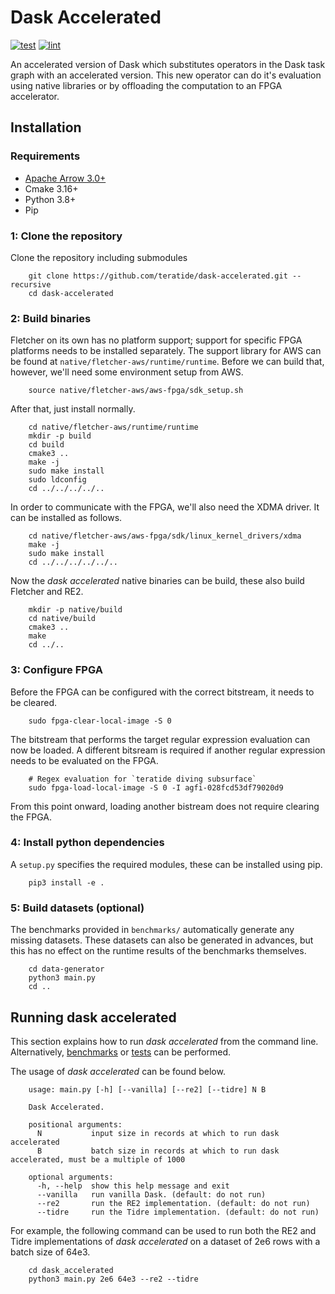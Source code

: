 # Dask Accelerated

[![test](https://github.com/teratide/dask-accelerated/actions/workflows/test.yml/badge.svg)](https://github.com/teratide/dask-accelerated/actions/workflows/test.yml)
[![lint](https://github.com/teratide/dask-accelerated/actions/workflows/lint.yml/badge.svg)](https://github.com/teratide/dask-accelerated/actions/workflows/lint.yml)

An accelerated version of Dask which substitutes operators in the Dask task graph with an accelerated version.
This new operator can do it's evaluation using native libraries or by offloading the computation to an FPGA accelerator.

## Installation

### Requirements
* [Apache Arrow 3.0+](https://arrow.apache.org/install/)
* Cmake 3.16+
* Python 3.8+
* Pip

### 1: Clone the repository
Clone the repository including submodules
```
    git clone https://github.com/teratide/dask-accelerated.git --recursive
    cd dask-accelerated
```

### 2: Build binaries
Fletcher on its own has no platform support; support for specific FPGA platforms needs to be installed separately.
The support library for AWS can be found at `native/fletcher-aws/runtime/runtime`. Before we can build that, however,
we'll need some environment setup from AWS.
```
    source native/fletcher-aws/aws-fpga/sdk_setup.sh
```

After that, just install normally.
```
    cd native/fletcher-aws/runtime/runtime
    mkdir -p build
    cd build
    cmake3 ..
    make -j
    sudo make install
    sudo ldconfig
    cd ../../../../..
```

In order to communicate with the FPGA, we'll also need the XDMA driver. It can be installed as follows.
```
    cd native/fletcher-aws/aws-fpga/sdk/linux_kernel_drivers/xdma
    make -j
    sudo make install
    cd ../../../../../..
```

Now the *dask accelerated* native binaries can be build, these also build Fletcher and RE2.
```
    mkdir -p native/build
    cd native/build
    cmake3 ..
    make
    cd ../..
```

### 3: Configure FPGA
Before the FPGA can be configured with the correct bitstream, it needs to be cleared.
```
    sudo fpga-clear-local-image -S 0
```

The bitstream that performs the target regular expression evaluation can now be loaded.
A different bitsream is required if another regular expression needs to be evaluated on the FPGA.
```
    # Regex evaluation for `teratide diving subsurface`
    sudo fpga-load-local-image -S 0 -I agfi-028fcd53df79020d9
```

From this point onward, loading another bistream does not require clearing the FPGA.

### 4: Install python dependencies
A `setup.py` specifies the required modules, these can be installed using pip.

```
    pip3 install -e .
```

### 5: Build datasets (optional)
The benchmarks provided in `benchmarks/` automatically generate any missing datasets.
These datasets can also be generated in advances,
but this has no effect on the runtime results of the benchmarks themselves.

```
    cd data-generator
    python3 main.py
    cd ..
```

## Running dask accelerated
This section explains how to run *dask accelerated* from the command line. Alternatively,
[benchmarks](./benchmark/README.md) or [tests](./test/README.md) can be performed.

The usage of *dask accelerated* can be found below.
```
    usage: main.py [-h] [--vanilla] [--re2] [--tidre] N B
    
    Dask Accelerated.
    
    positional arguments:
      N           input size in records at which to run dask accelerated
      B           batch size in records at which to run dask accelerated, must be a multiple of 1000
    
    optional arguments:
      -h, --help  show this help message and exit
      --vanilla   run vanilla Dask. (default: do not run)
      --re2       run the RE2 implementation. (default: do not run)
      --tidre     run the Tidre implementation. (default: do not run)
```

For example, the following command can be used to run both the RE2 and Tidre implementations of *dask accelerated* on
a dataset of 2e6 rows with a batch size of 64e3.
```
    cd dask_accelerated
    python3 main.py 2e6 64e3 --re2 --tidre
```